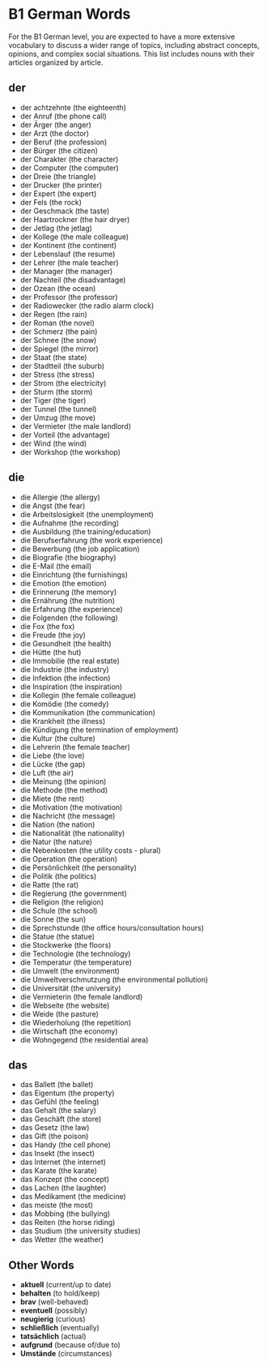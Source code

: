 # B1 German Words

For the B1 German level, you are expected to have a more extensive vocabulary to discuss a wider range of topics, including abstract concepts, opinions, and complex social situations. This list includes nouns with their articles organized by article.

## der

* der achtzehnte (the eighteenth)
* der Anruf (the phone call)
* der Ärger (the anger)
* der Arzt (the doctor)
* der Beruf (the profession)
* der Bürger (the citizen)
* der Charakter (the character)
* der Computer (the computer)
* der Dreie (the triangle)
* der Drucker (the printer)
* der Expert (the expert)
* der Fels (the rock)
* der Geschmack (the taste)
* der Haartrockner (the hair dryer)
* der Jetlag (the jetlag)
* der Kollege (the male colleague)
* der Kontinent (the continent)
* der Lebenslauf (the resume)
* der Lehrer (the male teacher)
* der Manager (the manager)
* der Nachteil (the disadvantage)
* der Ozean (the ocean)
* der Professor (the professor)
* der Radiowecker (the radio alarm clock)
* der Regen (the rain)
* der Roman (the novel)
* der Schmerz (the pain)
* der Schnee (the snow)
* der Spiegel (the mirror)
* der Staat (the state)
* der Stadtteil (the suburb)
* der Stress (the stress)
* der Strom (the electricity)
* der Sturm (the storm)
* der Tiger (the tiger)
* der Tunnel (the tunnel)
* der Umzug (the move)
* der Vermieter (the male landlord)
* der Vorteil (the advantage)
* der Wind (the wind)
* der Workshop (the workshop)

## die

* die Allergie (the allergy)
* die Angst (the fear)
* die Arbeitslosigkeit (the unemployment)
* die Aufnahme (the recording)
* die Ausbildung (the training/education)
* die Berufserfahrung (the work experience)
* die Bewerbung (the job application)
* die Biografie (the biography)
* die E-Mail (the email)
* die Einrichtung (the furnishings)
* die Emotion (the emotion)
* die Erinnerung (the memory)
* die Ernährung (the nutrition)
* die Erfahrung (the experience)
* die Folgenden (the following)
* die Fox (the fox)
* die Freude (the joy)
* die Gesundheit (the health)
* die Hütte (the hut)
* die Immobilie (the real estate)
* die Industrie (the industry)
* die Infektion (the infection)
* die Inspiration (the inspiration)
* die Kollegin (the female colleague)
* die Komödie (the comedy)
* die Kommunikation (the communication)
* die Krankheit (the illness)
* die Kündigung (the termination of employment)
* die Kultur (the culture)
* die Lehrerin (the female teacher)
* die Liebe (the love)
* die Lücke (the gap)
* die Luft (the air)
* die Meinung (the opinion)
* die Methode (the method)
* die Miete (the rent)
* die Motivation (the motivation)
* die Nachricht (the message)
* die Nation (the nation)
* die Nationalität (the nationality)
* die Natur (the nature)
* die Nebenkosten (the utility costs - plural)
* die Operation (the operation)
* die Persönlichkeit (the personality)
* die Politik (the politics)
* die Ratte (the rat)
* die Regierung (the government)
* die Religion (the religion)
* die Schule (the school)
* die Sonne (the sun)
* die Sprechstunde (the office hours/consultation hours)
* die Statue (the statue)
* die Stockwerke (the floors)
* die Technologie (the technology)
* die Temperatur (the temperature)
* die Umwelt (the environment)
* die Umweltverschmutzung (the environmental pollution)
* die Universität (the university)
* die Vermieterin (the female landlord)
* die Webseite (the website)
* die Weide (the pasture)
* die Wiederholung (the repetition)
* die Wirtschaft (the economy)
* die Wohngegend (the residential area)

## das

* das Ballett (the ballet)
* das Eigentum (the property)
* das Gefühl (the feeling)
* das Gehalt (the salary)
* das Geschäft (the store)
* das Gesetz (the law)
* das Gift (the poison)
* das Handy (the cell phone)
* das Insekt (the insect)
* das Internet (the internet)
* das Karate (the karate)
* das Konzept (the concept)
* das Lachen (the laughter)
* das Medikament (the medicine)
* das meiste (the most)
* das Mobbing (the bullying)
* das Reiten (the horse riding)
* das Studium (the university studies)
* das Wetter (the weather)

## Other Words

* **aktuell** (current/up to date)
* **behalten** (to hold/keep)
* **brav** (well-behaved)
* **eventuell** (possibly)
* **neugierig** (curious)
* **schließlich** (eventually)
* **tatsächlich** (actual)
* **aufgrund** (because of/due to)
* **Umstände** (circumstances)
